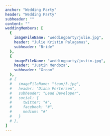 ```yaml
---
anchor: "Wedding Party"
header: "Wedding Party"
subheader: ""
content: ""
weddingMembers: [
  {
    imageFileName: "weddingparty/julie.jpg",
    header: "Julie Kristin Palaganas",
    subheader: "Bride"
  },
  {
    imageFileName: "weddingparty/justin.jpg",
    header: "Justin Mendoza",
    subheader: "Groom"
  },
  # {
  #   imageFileName: "team/3.jpg",
  #   header: "Diana Pertersen",
  #   subheader: "Lead Developer",
  #   social: {
  #     twitter: "#",
  #     facebook: "#",
  #     medium: "#"
  #   }
  # },
]
---
```

